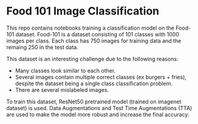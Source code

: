 # Food 101 Image Classification 

This repo contains notebooks training a classification model on the Food-101 dataset. Food-101 is a dataset consisting of 101 classes with 1000 images per class. Each class has 750 images for training data and the remaing 250 in the test data. 

This dataset is an interesting challenge due to the following reasons:

- Many classes look similar to each other.
- Several images contain multiple correct classes (ex burgers + fries), despite the dataset being  a single class classification problem. 
- There are several mislabeled images.

To train this dataset, ResNet50 pretrained model (trained on imagenet dataset) is used. Data Augmentations and Test Time Augmentations (TTA) are used to make the model more robust and increase the final accuracy.
